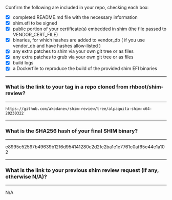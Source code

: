 Confirm the following are included in your repo, checking each box:

 - [x] completed README.md file with the necessary information
 - [x] shim.efi to be signed
 - [x] public portion of your certificate(s) embedded in shim (the file passed to VENDOR_CERT_FILE)
 - [x] binaries, for which hashes are added to vendor_db ( if you use vendor_db and have hashes allow-listed )
 - [x] any extra patches to shim via your own git tree or as files
 - [x] any extra patches to grub via your own git tree or as files
 - [x] build logs
 - [x] a Dockerfile to reproduce the build of the provided shim EFI binaries

*******************************************************************************
### What is the link to your tag in a repo cloned from rhboot/shim-review?
*******************************************************************************
`https://github.com/akodanev/shim-review/tree/alpaquita-shim-x64-20230322`

*******************************************************************************
### What is the SHA256 hash of your final SHIM binary?
*******************************************************************************
e8995c52597b49639b12f6d954141280c2d2fc2ba1e1e7761c0af65e44e1a102

*******************************************************************************
### What is the link to your previous shim review request (if any, otherwise N/A)?
*******************************************************************************
N/A

